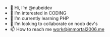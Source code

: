 - 👋 Hi, I’m @nubeidev
- 👀 I’m interested in CODING
- 🌱 I’m currently learning PHP
- 💞️ I’m looking to collaborate on noob dev's
- 📫 How to reach me work@immortal2006.me

<!---
nubeidev/nubeidev is a ✨ special ✨ repository because its `README.md` (this file) appears on your GitHub profile.
You can click the Preview link to take a look at your changes.
--->
